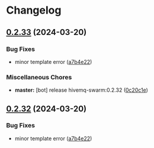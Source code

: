# Changelog

## [0.2.33](https://github.com/afalhambra-hivemq/helm-charts/compare/v0.2.32...v0.2.33) (2024-03-20)


### Bug Fixes

* minor template error ([a7b4e22](https://github.com/afalhambra-hivemq/helm-charts/commit/a7b4e22403301997a667f43cce43af4a52b61e40))


### Miscellaneous Chores

* **master:** [bot] release hivemq-swarm:0.2.32 ([0c20c1e](https://github.com/afalhambra-hivemq/helm-charts/commit/0c20c1e6c34ad7f434a001a96f0fb8bffca3c217))

## [0.2.32](https://github.com/afalhambra-hivemq/helm-charts/compare/hivemq-swarm-0.2.31...hivemq-swarm-v0.2.32) (2024-03-20)


### Bug Fixes

* minor template error ([a7b4e22](https://github.com/afalhambra-hivemq/helm-charts/commit/a7b4e22403301997a667f43cce43af4a52b61e40))
